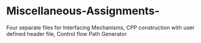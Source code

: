 # Miscellaneous-Assignments-
 Four separate files for Interfacing Mechanisms, CPP construction with user defined header file, Control flow Path Generator
